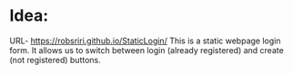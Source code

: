 # Idea:
URL- https://robsriri.github.io/StaticLogin/
This is a static webpage login form. 
It allows us to switch between login (already registered) and create (not registered) buttons.

 
